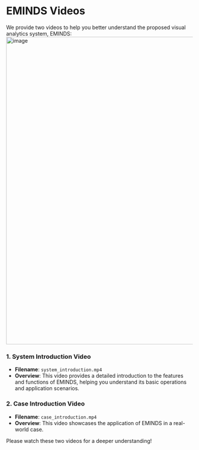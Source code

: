 # EMINDS Videos

We provide two videos to help you better understand the proposed visual analytics system, EMINDS:
<img width="1481" height="830" alt="image" src="https://github.com/user-attachments/assets/454b5f91-d654-40f8-8b7b-01df1951847d" />


### 1. System Introduction Video
- **Filename**: `system_introduction.mp4`
- **Overview**: This video provides a detailed introduction to the features and functions of EMINDS, helping you understand its basic operations and application scenarios.

### 2. Case Introduction Video
- **Filename**: `case_introduction.mp4`
- **Overview**: This video showcases the application of EMINDS in a real-world case.

Please watch these two videos for a deeper understanding!
